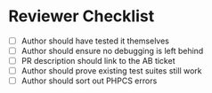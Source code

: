 # Reviewer Checklist

- [ ] Author should have tested it themselves
- [ ] Author should ensure no debugging is left behind
- [ ] PR description should link to the AB ticket
- [ ] Author should prove existing test suites still work
- [ ] Author should sort out PHPCS errors

